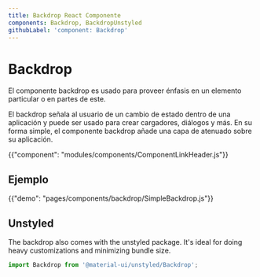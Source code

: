 ```yaml
---
title: Backdrop React Componente
components: Backdrop, BackdropUnstyled
githubLabel: 'component: Backdrop'
---
```


# Backdrop

<p class="description">El componente backdrop es usado para proveer énfasis en un elemento particular o en partes de este.</p>

El backdrop señala al usuario de un cambio de estado dentro de una aplicación y puede ser usado para crear cargadores, diálogos y más. En su forma simple, el componente backdrop añade una capa de atenuado sobre su aplicación.

{{"component": "modules/components/ComponentLinkHeader.js"}}

## Ejemplo

{{"demo": "pages/components/backdrop/SimpleBackdrop.js"}}

## Unstyled

The backdrop also comes with the unstyled package. It's ideal for doing heavy customizations and minimizing bundle size.

```js
import Backdrop from '@material-ui/unstyled/Backdrop';
```
